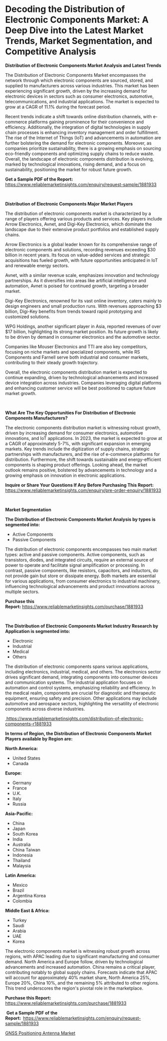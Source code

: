 <p><h1>Decoding the Distribution of Electronic Components Market: A Deep Dive into the Latest Market Trends, Market Segmentation, and Competitive Analysis</h1></p><p><strong>Distribution of Electronic Components Market Analysis and Latest Trends</strong></p>
<p><p>The Distribution of Electronic Components Market encompasses the network through which electronic components are sourced, stored, and supplied to manufacturers across various industries. This market has been experiencing significant growth, driven by the increasing demand for electronic devices in sectors such as consumer electronics, automotive, telecommunications, and industrial applications. The market is expected to grow at a CAGR of 11.1% during the forecast period.</p><p>Recent trends indicate a shift towards online distribution channels, with e-commerce platforms gaining prominence for their convenience and efficiency. Additionally, the integration of digital technologies in supply chain processes is enhancing inventory management and order fulfillment. The rise of the Internet of Things (IoT) and advancements in automation are further bolstering the demand for electronic components. Moreover, as companies prioritize sustainability, there is a growing emphasis on sourcing eco-friendly components and optimizing supply chains to reduce waste. Overall, the landscape of electronic components distribution is evolving, marked by technological innovations, rising demand, and a focus on sustainability, positioning the market for robust future growth.</p></p>
<p><strong>Get a Sample PDF of the Report:&nbsp;</strong> <a href="https://www.reliablemarketinsights.com/enquiry/request-sample/1881933?utm_campaign=2200&utm_medium=2&utm_source=Github&utm_content=ia&utm_term=06042025&utm_id=distribution-of-electronic-components">https://www.reliablemarketinsights.com/enquiry/request-sample/1881933</a></p>
<p>&nbsp;</p>
<p><strong>Distribution of Electronic Components Major Market Players</strong></p>
<p><p>The distribution of electronic components market is characterized by a range of players offering various products and services. Key players include Arrow Electronics, Avnet, and Digi-Key Electronics, which dominate the landscape due to their extensive product portfolios and established supply chains.</p><p>Arrow Electronics is a global leader known for its comprehensive range of electronic components and solutions, recording revenues exceeding $30 billion in recent years. Its focus on value-added services and strategic acquisitions has fueled growth, with future opportunities anticipated in IoT and renewable energy sectors.</p><p>Avnet, with a similar revenue scale, emphasizes innovation and technology partnerships. As it diversifies into areas like artificial intelligence and automation, Avnet is poised for continued growth, targeting a broader market.</p><p>Digi-Key Electronics, renowned for its vast online inventory, caters mainly to design engineers and small production runs. With revenues approaching $3 billion, Digi-Key benefits from trends toward rapid prototyping and customized solutions.</p><p>WPG Holdings, another significant player in Asia, reported revenues of over $17 billion, highlighting its strong market position. Its future growth is likely to be driven by demand in consumer electronics and the automotive sector.</p><p>Companies like Mouser Electronics and TTI are also key competitors, focusing on niche markets and specialized components, while RS Components and Farnell serve both industrial and consumer markets, contributing to their steady growth trajectory.</p><p>Overall, the electronic components distribution market is expected to continue expanding, driven by technological advancements and increased device integration across industries. Companies leveraging digital platforms and enhancing customer service will be best positioned to capture future market growth.</p></p>
<p>&nbsp;</p>
<p><strong>What Are The Key Opportunities For Distribution of Electronic Components Manufacturers?</strong></p>
<p><p>The electronic components distribution market is witnessing robust growth, driven by increasing demand for consumer electronics, automotive innovations, and IoT applications. In 2023, the market is expected to grow at a CAGR of approximately 5-7%, with significant expansion in emerging markets. Key trends include the digitization of supply chains, strategic partnerships with manufacturers, and the rise of e-commerce platforms for distribution. Furthermore, the shift towards sustainable and energy-efficient components is shaping product offerings. Looking ahead, the market outlook remains positive, bolstered by advancements in technology and a growing emphasis on innovation in electronic applications.</p></p>
<p><strong>Inquire or Share Your Questions If Any Before Purchasing This Report:</strong> <a href="https://www.reliablemarketinsights.com/enquiry/pre-order-enquiry/1881933?utm_campaign=2200&utm_medium=2&utm_source=Github&utm_content=ia&utm_term=06042025&utm_id=distribution-of-electronic-components">https://www.reliablemarketinsights.com/enquiry/pre-order-enquiry/1881933</a></p>
<p>&nbsp;</p>
<p><strong>Market Segmentation</strong></p>
<p><strong>The Distribution of Electronic Components Market Analysis by types is segmented into:</strong></p>
<p><ul><li>Active Components</li><li>Passive Components</li></ul></p>
<p><p>The distribution of electronic components encompasses two main market types: active and passive components. Active components, such as transistors, diodes, and integrated circuits, require an external source of power to operate and facilitate signal amplification or processing. In contrast, passive components, like resistors, capacitors, and inductors, do not provide gain but store or dissipate energy. Both markets are essential for various applications, from consumer electronics to industrial machinery, influencing technological advancements and product innovations across multiple sectors.</p></p>
<p><strong>Purchase this Report:&nbsp;</strong><a href="https://www.reliablemarketinsights.com/purchase/1881933?utm_campaign=2200&utm_medium=2&utm_source=Github&utm_content=ia&utm_term=06042025&utm_id=distribution-of-electronic-components">https://www.reliablemarketinsights.com/purchase/1881933</a></p>
<p>&nbsp;</p>
<p><strong>The Distribution of Electronic Components Market Industry Research by Application is segmented into:</strong></p>
<p><ul><li>Electronic</li><li>Industrial</li><li>Medical</li><li>Others</li></ul></p>
<p><p>The distribution of electronic components spans various applications, including electronics, industrial, medical, and others. The electronics sector drives significant demand, integrating components into consumer devices and communication systems. The industrial application focuses on automation and control systems, emphasizing reliability and efficiency. In the medical realm, components are crucial for diagnostic and therapeutic equipment, ensuring safety and precision. Other applications may include automotive and aerospace sectors, highlighting the versatility of electronic components across diverse industries.</p></p>
<p><a href="https://www.reliablemarketinsights.com/distribution-of-electronic-components-r1881933?utm_campaign=2200&utm_medium=2&utm_source=Github&utm_content=ia&utm_term=06042025&utm_id=distribution-of-electronic-components">&nbsp;https://www.reliablemarketinsights.com/distribution-of-electronic-components-r1881933</a></p>
<p><strong>In terms of Region, the Distribution of Electronic Components Market Players available by Region are:</strong></p>
<p>
    <p> <strong> North America: </strong>
        <ul>
            <li>United States</li>
            <li>Canada</li>
        </ul>
        </p> 
    <p> <strong> Europe: </strong>
        <ul>
            <li>Germany</li>
            <li>France</li>
            <li>U.K.</li>
            <li>Italy</li>
            <li>Russia</li>
        </ul>
        </p> 
    <p> <strong> Asia-Pacific: </strong>
        <ul>
            <li>China</li>
            <li>Japan</li>
            <li>South Korea</li>
            <li>India</li>
            <li>Australia</li>
            <li>China Taiwan</li>
            <li>Indonesia</li>
            <li>Thailand</li>
            <li>Malaysia</li>
        </ul>
        </p> 
    <p> <strong> Latin America: </strong>
        <ul>
            <li>Mexico</li>
            <li>Brazil</li>
            <li>Argentina Korea</li>
            <li>Colombia</li>
        </ul>
        </p> 
    <p> <strong> Middle East & Africa: </strong>
        <ul>
            <li>Turkey</li>
            <li>Saudi</li>
            <li>Arabia</li>
            <li>UAE</li>
            <li>Korea</li>
        </ul>
    </p>
    </p>
<p><p>The electronic components market is witnessing robust growth across regions, with APAC leading due to significant manufacturing and consumer demand. North America and Europe follow, driven by technological advancements and increased automation. China remains a critical player, contributing notably to global supply chains. Forecasts indicate that APAC will account for approximately 40% market share, North America 25%, Europe 20%, China 10%, and the remaining 5% attributed to other regions. This trend underscores the region's pivotal role in the marketplace.</p></p>
<p><strong>Purchase this Report: </strong><a href="https://www.reliablemarketinsights.com/purchase/1881933?utm_campaign=2200&utm_medium=2&utm_source=Github&utm_content=ia&utm_term=06042025&utm_id=distribution-of-electronic-components">https://www.reliablemarketinsights.com/purchase/1881933</a></p>
<p>&nbsp;<strong>Get a Sample PDF of the Report:&nbsp;&nbsp;</strong><a href="https://www.reliablemarketinsights.com/enquiry/request-sample/1881933?utm_campaign=2200&utm_medium=2&utm_source=Github&utm_content=ia&utm_term=06042025&utm_id=distribution-of-electronic-components">https://www.reliablemarketinsights.com/enquiry/request-sample/1881933</a></p>
<p><strong></strong></p>
<p><p><a href="https://github.com/juniordelafrance/Market-Research-Report-List-5/blob/main/gnss-positioning-antenna-market.md?utm_campaign=2200&utm_medium=2&utm_source=Github&utm_content=ia&utm_term=06042025&utm_id=distribution-of-electronic-components">GNSS Positioning Antenna Market</a></p></p>